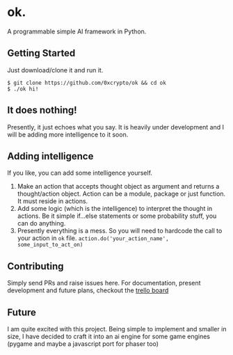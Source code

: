 # ok.
A programmable simple AI framework in Python.  

## Getting Started
Just download/clone it and run it.
```
$ git clone https://github.com/0xcrypto/ok && cd ok
$ ./ok hi!
```

## It does nothing!
Presently, it just echoes what you say. It is heavily under development and I will be adding more intelligence to it soon. 

## Adding intelligence
If you like, you can add some intelligence yourself. 

1. Make an action that accepts thought object as argument and returns a thought/action object. Action can be a module, package or just function. It must reside in actions. 
2. Add some logic (which is the intelligence) to interpret the thought in actions. Be it simple if...else statements or some probability stuff, you can do anything.
3. Presently everything is a mess. So you will need to hardcode the call to your action in `ok` file.
```action.do('your_action_name', some_input_to_act_on)```

## Contributing
Simply send PRs and raise issues here. For documentation, present development and future plans, checkout the [trello board](https://trello.com/b/CAvOh70N/ok-ai)

## Future
I am quite excited with this project. Being simple to implement and smaller in size, I have decided to craft it into an ai engine for some game engines (pygame and maybe a javascript port for phaser too)
